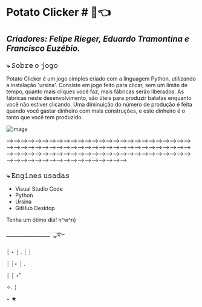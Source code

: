 # **Potato Clicker** # **🥔👈**
  ## *Criadores: Felipe Rieger, Eduardo Tramontina e Francisco Euzébio.*

### ⤷ 𝚂𝚘𝚋𝚛𝚎 𝚘 𝚓𝚘𝚐𝚘

Potato Clicker é um jogo simples criado com a linguagem Python, utilizando a instalação 'ursina'. Consiste em jogo feito para clicar, sem um limite de tempo, quanto mais cliques você faz, mais fábricas serão liberados.
As fábricas neste desenvolvimento, são úteis para produzir batatas enquanto você não estiver clicando. Uma diminuição do número de produção é feita quando você gastar dinheiro com mais construções, e este dinheiro é o tanto que você tem produzido. 

![image](https://github.com/user-attachments/assets/bbe631a9-1225-48ef-88b2-f629c0e58ef3)

⟶⟶⟶⟶⟶⟶⟶⟶⟶⟶⟶⟶⟶⟶⟶⟶⟶⟶⟶⟶⟶⟶⟶⟶⟶⟶⟶⟶⟶⟶⟶⟶⟶⟶⟶⟶⟶⟶⟶⟶⟶⟶⟶⟶⟶⟶⟶⟶⟶⟶⟶⟶⟶⟶⟶⟶⟶⟶⟶⟶⟶⟶⟶⟶⟶⟶⟶⟶⟶⟶⟶⟶⟶⟶⟶⟶⟶⟶⟶⟶⟶⟶⟶⟶⟶⟶⟶⟶⟶⟶⟶⟶⟶⟶⟶

### ⤷ 𝙴𝚗𝚐𝚒𝚗𝚎𝚜 𝚞𝚜𝚊𝚍𝚊𝚜
 - Visual Studio Code
 - Python
 - Ursina
 - GitHub Desktop


Tenha um ótimo dia! n^w^n)

__________________ ׂׂૢ་༘࿐

┊ ⋆ ┊ . ┊ ┊

┊ ┊⋆ ┊ .

┊ ┊ ⋆˚ ⁭ ⁭ ⁭ ⁭ ⁭ ⁭ ⁭ ⁭ ⁭

✧. ┊ ⁭ ⁭ ⁭ ⁭ ⁭ ⁭ ⁭ ⁭ ⁭

⋆ ★
